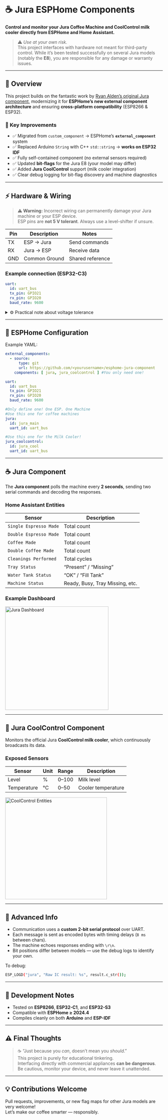 # ☕ Jura ESPHome Components

**Control and monitor your Jura Coffee Machine and CoolControl milk cooler directly from ESPHome and Home Assistant.**

> ⚠️ *Use at your own risk.*  
> This project interfaces with hardware not meant for third-party control. While it’s been tested successfully on several Jura models (notably the **E8**), you are responsible for any damage or warranty issues.

---

## 🌟 Overview

This project builds on the fantastic work by [Ryan Alden’s original Jura component](https://github.com/ryanalden/esphome-jura-component), modernizing it for **ESPHome’s new external component architecture** and ensuring **cross-platform compatibility** (ESP8266 & ESP32).

### 🧰 Key Improvements

- ✅ Migrated from `custom_component` → ESPHome’s **`external_component`** system  
- ✅ Replaced Arduino `String` with C++ `std::string` → **works on ESP32 IDF**  
- ✅ Fully self-contained component (no external sensors required)  
- ✅ Updated **bit-flags** for the Jura E8 (your model may differ)  
- ✅ Added **Jura CoolControl** support (milk cooler integration)  
- ✅ Clear debug logging for bit-flag discovery and machine diagnostics  

---

## ⚡ Hardware & Wiring

> **⚠️ Warning:** Incorrect wiring can permanently damage your Jura machine or your ESP device.  
> ESP pins are **not 5 V tolerant**. Always use a level-shifter if unsure.

| Pin | Description | Notes |
|-----|--------------|-------|
| TX  | ESP → Jura   | Send commands |
| RX  | Jura → ESP   | Receive data |
| GND | Common Ground | Shared reference |

### Example connection (ESP32-C3)

```yaml
uart:
  id: uart_bus
  tx_pin: GPIO21
  rx_pin: GPIO20
  baud_rate: 9600
```

<details>
<summary>⚙️ Practical note about voltage tolerance</summary>

Officially, ESP devices are **not 5 V tolerant**.  
Unofficially—many of us have connected 5 V UARTs to ESP boards without immediate issues.  
Proceed at your own risk: your luck, your device, your coffee. ☕😅  
</details>

---

## 🧩 ESPHome Configuration

Example YAML:

```yaml
external_components:
  - source:
      type: git
      url: https://github.com/<yourusername>/esphome-jura-component
    components: [ jura, jura_coolcontrol ] #You only need one!

uart:
  id: uart_bus
  tx_pin: GPIO21
  rx_pin: GPIO20
  baud_rate: 9600

#Only define one! One ESP. One Machine
#Use this one for coffee machines
jura:
  id: jura_main
  uart_id: uart_bus

#Use this one for the Milk Cooler!
jura_coolcontrol:
  id: jura_cool
  uart_id: uart_bus
```

---

## ☕ Jura Component

The **Jura component** polls the machine every **2 seconds**, sending two serial commands and decoding the responses.

### Home Assistant Entities

| Sensor | Description |
|---------|--------------|
| `Single Espresso Made` | Total count |
| `Double Espresso Made` | Total count |
| `Coffee Made` | Total count |
| `Double Coffee Made` | Total count |
| `Cleanings Performed` | Total cycles |
| `Tray Status` | “Present” / “Missing” |
| `Water Tank Status` | “OK” / “Fill Tank” |
| `Machine Status` | Ready, Busy, Tray Missing, etc. |

### Example Dashboard

<img width="330" alt="Jura Dashboard" src="https://github.com/user-attachments/assets/8fde2d3c-cc85-4a5d-ab0a-e84f5641cd6e" />

---

## 🥶 Jura CoolControl Component

Monitors the official Jura **CoolControl milk cooler**, which continuously broadcasts its data.

### Exposed Sensors

| Sensor | Unit | Range | Description |
|--------|-------|--------|-------------|
| Level | % | 0–100 | Milk level |
| Temperature | °C | 0–50 | Cooler temperature |

<img width="325" alt="CoolControl Entities" src="https://github.com/user-attachments/assets/f9654b9d-b26e-46c5-b7aa-83a001afc28c" />

---

## 🧠 Advanced Info

- Communication uses a **custom 2-bit serial protocol** over UART.  
- Each message is sent as encoded bytes with timing delays (`8 ms` between chars).  
- The machine echoes responses ending with `\r\n`.  
- Bit positions differ between models — use the debug logs to identify your own.

To debug:
```bash
ESP_LOGD("jura", "Raw IC result: %s", result.c_str());
```

---

## 🔧 Development Notes

- Tested on **ESP8266**, **ESP32-C1**, and **ESP32-S3**
- Compatible with **ESPHome ≥ 2024.4**
- Compiles cleanly on both **Arduino** and **ESP-IDF**

---

## ⚠️ Final Thoughts

> ☕ “Just because you *can*, doesn’t mean you *should*.”  
> This project is purely for educational tinkering.  
> Interfacing directly with commercial appliances **can be dangerous**.  
> Be cautious, monitor your device, and never leave it unattended.

---

## 💡 Contributions Welcome

Pull requests, improvements, or new flag maps for other Jura models are very welcome!  
Let’s make our coffee smarter — responsibly.
